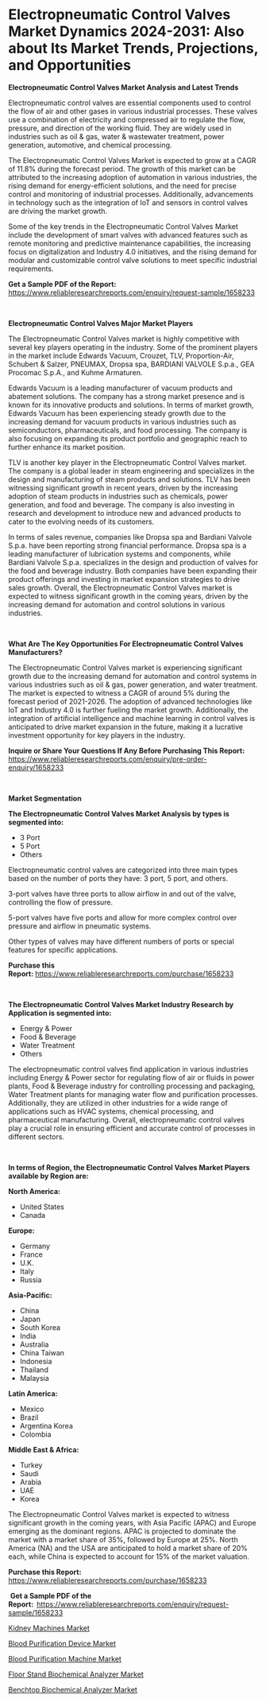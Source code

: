 <p><h1>Electropneumatic Control Valves Market Dynamics 2024-2031: Also about Its Market Trends, Projections, and Opportunities</h1></p><p><strong>Electropneumatic Control Valves Market Analysis and Latest Trends</strong></p>
<p><p>Electropneumatic control valves are essential components used to control the flow of air and other gases in various industrial processes. These valves use a combination of electricity and compressed air to regulate the flow, pressure, and direction of the working fluid. They are widely used in industries such as oil & gas, water & wastewater treatment, power generation, automotive, and chemical processing.</p><p>The Electropneumatic Control Valves Market is expected to grow at a CAGR of 11.8% during the forecast period. The growth of this market can be attributed to the increasing adoption of automation in various industries, the rising demand for energy-efficient solutions, and the need for precise control and monitoring of industrial processes. Additionally, advancements in technology such as the integration of IoT and sensors in control valves are driving the market growth.</p><p>Some of the key trends in the Electropneumatic Control Valves Market include the development of smart valves with advanced features such as remote monitoring and predictive maintenance capabilities, the increasing focus on digitalization and Industry 4.0 initiatives, and the rising demand for modular and customizable control valve solutions to meet specific industrial requirements.</p></p>
<p><strong>Get a Sample PDF of the Report:&nbsp;</strong> <a href="https://www.reliableresearchreports.com/enquiry/request-sample/1658233">https://www.reliableresearchreports.com/enquiry/request-sample/1658233</a></p>
<p>&nbsp;</p>
<p><strong>Electropneumatic Control Valves Major Market Players</strong></p>
<p><p>The Electropneumatic Control Valves market is highly competitive with several key players operating in the industry. Some of the prominent players in the market include Edwards Vacuum, Crouzet, TLV, Proportion-Air, Schubert & Salzer, PNEUMAX, Dropsa spa, BARDIANI VALVOLE S.p.a., GEA Procomac S.p.A., and Kuhme Armaturen.</p><p>Edwards Vacuum is a leading manufacturer of vacuum products and abatement solutions. The company has a strong market presence and is known for its innovative products and solutions. In terms of market growth, Edwards Vacuum has been experiencing steady growth due to the increasing demand for vacuum products in various industries such as semiconductors, pharmaceuticals, and food processing. The company is also focusing on expanding its product portfolio and geographic reach to further enhance its market position.</p><p>TLV is another key player in the Electropneumatic Control Valves market. The company is a global leader in steam engineering and specializes in the design and manufacturing of steam products and solutions. TLV has been witnessing significant growth in recent years, driven by the increasing adoption of steam products in industries such as chemicals, power generation, and food and beverage. The company is also investing in research and development to introduce new and advanced products to cater to the evolving needs of its customers.</p><p>In terms of sales revenue, companies like Dropsa spa and Bardiani Valvole S.p.a. have been reporting strong financial performance. Dropsa spa is a leading manufacturer of lubrication systems and components, while Bardiani Valvole S.p.a. specializes in the design and production of valves for the food and beverage industry. Both companies have been expanding their product offerings and investing in market expansion strategies to drive sales growth. Overall, the Electropneumatic Control Valves market is expected to witness significant growth in the coming years, driven by the increasing demand for automation and control solutions in various industries.</p></p>
<p>&nbsp;</p>
<p><strong>What Are The Key Opportunities For Electropneumatic Control Valves Manufacturers?</strong></p>
<p><p>The Electropneumatic Control Valves market is experiencing significant growth due to the increasing demand for automation and control systems in various industries such as oil & gas, power generation, and water treatment. The market is expected to witness a CAGR of around 5% during the forecast period of 2021-2026. The adoption of advanced technologies like IoT and Industry 4.0 is further fueling the market growth. Additionally, the integration of artificial intelligence and machine learning in control valves is anticipated to drive market expansion in the future, making it a lucrative investment opportunity for key players in the industry.</p></p>
<p><strong>Inquire or Share Your Questions If Any Before Purchasing This Report:</strong> <a href="https://www.reliableresearchreports.com/enquiry/pre-order-enquiry/1658233">https://www.reliableresearchreports.com/enquiry/pre-order-enquiry/1658233</a></p>
<p>&nbsp;</p>
<p><strong>Market Segmentation</strong></p>
<p><strong>The Electropneumatic Control Valves Market Analysis by types is segmented into:</strong></p>
<p><ul><li>3 Port</li><li>5 Port</li><li>Others</li></ul></p>
<p><p>Electropneumatic control valves are categorized into three main types based on the number of ports they have: 3 port, 5 port, and others. </p><p>3-port valves have three ports to allow airflow in and out of the valve, controlling the flow of pressure. </p><p>5-port valves have five ports and allow for more complex control over pressure and airflow in pneumatic systems. </p><p>Other types of valves may have different numbers of ports or special features for specific applications.</p></p>
<p><strong>Purchase this Report:&nbsp;</strong><a href="https://www.reliableresearchreports.com/purchase/1658233">https://www.reliableresearchreports.com/purchase/1658233</a></p>
<p>&nbsp;</p>
<p><strong>The Electropneumatic Control Valves Market Industry Research by Application is segmented into:</strong></p>
<p><ul><li>Energy & Power</li><li>Food & Beverage</li><li>Water Treatment</li><li>Others</li></ul></p>
<p><p>The electropneumatic control valves find application in various industries including Energy & Power sector for regulating flow of air or fluids in power plants, Food & Beverage industry for controlling processing and packaging, Water Treatment plants for managing water flow and purification processes. Additionally, they are utilized in other industries for a wide range of applications such as HVAC systems, chemical processing, and pharmaceutical manufacturing. Overall, electropneumatic control valves play a crucial role in ensuring efficient and accurate control of processes in different sectors.</p></p>
<p>&nbsp;</p>
<p><strong>In terms of Region, the Electropneumatic Control Valves Market Players available by Region are:</strong></p>
<p>
    <p> <strong> North America: </strong>
        <ul>
            <li>United States</li>
            <li>Canada</li>
        </ul>
        </p> 
    <p> <strong> Europe: </strong>
        <ul>
            <li>Germany</li>
            <li>France</li>
            <li>U.K.</li>
            <li>Italy</li>
            <li>Russia</li>
        </ul>
        </p> 
    <p> <strong> Asia-Pacific: </strong>
        <ul>
            <li>China</li>
            <li>Japan</li>
            <li>South Korea</li>
            <li>India</li>
            <li>Australia</li>
            <li>China Taiwan</li>
            <li>Indonesia</li>
            <li>Thailand</li>
            <li>Malaysia</li>
        </ul>
        </p> 
    <p> <strong> Latin America: </strong>
        <ul>
            <li>Mexico</li>
            <li>Brazil</li>
            <li>Argentina Korea</li>
            <li>Colombia</li>
        </ul>
        </p> 
    <p> <strong> Middle East & Africa: </strong>
        <ul>
            <li>Turkey</li>
            <li>Saudi</li>
            <li>Arabia</li>
            <li>UAE</li>
            <li>Korea</li>
        </ul>
    </p>
    </p>
<p><p>The Electropneumatic Control Valves market is expected to witness significant growth in the coming years, with Asia Pacific (APAC) and Europe emerging as the dominant regions. APAC is projected to dominate the market with a market share of 35%, followed by Europe at 25%. North America (NA) and the USA are anticipated to hold a market share of 20% each, while China is expected to account for 15% of the market valuation.</p></p>
<p><strong>Purchase this Report: </strong><a href="https://www.reliableresearchreports.com/purchase/1658233">https://www.reliableresearchreports.com/purchase/1658233</a></p>
<p>&nbsp;<strong>Get a Sample PDF of the Report:&nbsp;&nbsp;</strong><a href="https://www.reliableresearchreports.com/enquiry/request-sample/1658233">https://www.reliableresearchreports.com/enquiry/request-sample/1658233</a></p>
<p><strong></strong></p>
<p><p><a href="https://medium.com/@charvi.reportprime/kidney-machines-market-size-and-market-trends-complete-industry-overview-2024-to-2031-bfa78b854cfc">Kidney Machines Market</a></p><p><a href="https://medium.com/@charvi.reportprime/blood-purification-device-market-competitive-analysis-market-trends-and-forecast-to-2031-bfd721548d77">Blood Purification Device Market</a></p><p><a href="https://medium.com/@charvi.reportprime/blood-purification-machine-market-the-key-to-successful-business-strategy-forecast-till-2031-7fc744d4b4b6">Blood Purification Machine Market</a></p><p><a href="https://medium.com/@charvi.reportprime/floor-stand-biochemical-analyzer-market-trends-forecast-and-competitive-analysis-to-2031-e1e9324b3fed">Floor Stand Biochemical Analyzer Market</a></p><p><a href="https://medium.com/@charvi.reportprime/benchtop-biochemical-analyzer-market-size-market-outlook-and-market-forecast-2024-to-2031-7b2c3cf08b01">Benchtop Biochemical Analyzer Market</a></p></p>